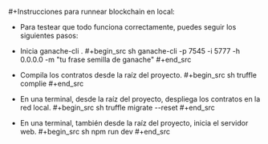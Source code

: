 #+Instrucciones para runnear blockchain en local:

- Para testear que todo funciona correctamente, puedes seguir los siguientes pasos:

- Inicia ganache-cli .
 #+begin_src sh
  ganache-cli -p 7545 -i 5777 -h 0.0.0.0 -m "tu frase semilla de ganache"
#+end_src

- Compila los contratos desde la raíz del proyecto.
#+begin_src sh
  truffle complie
#+end_src

- En una terminal, desde la raíz del proyecto, despliega los contratos en la red local.
#+begin_src sh
  truffle migrate --reset
#+end_src

- En una terminal, también desde la raíz del proyecto, inicia el servidor web.
#+begin_src sh
  npm run dev
#+end_src
